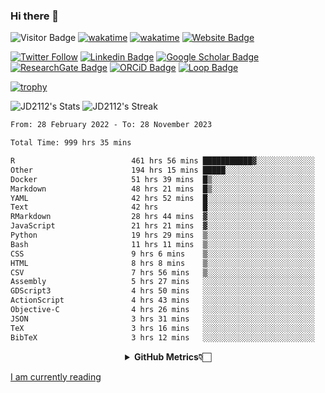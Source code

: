 ### Hi there 👋
![Visitor Badge](https://visitor-badge.laobi.icu/badge?page_id=JD2112.JD2112)
[![wakatime](https://github.com/JD2112/JD2112/actions/workflows/waka-readme.yml/badge.svg)](https://github.com/JD2112/JD2112/actions/workflows/waka-readme.yml)
[![wakatime](https://wakatime.com/badge/user/fe95275f-909a-4147-a45d-624981173898.svg)](https://wakatime.com/@fe95275f-909a-4147-a45d-624981173898)
[![Website Badge](https://img.shields.io/badge/website-informational?style=flat-square)](http://jyotirmoydas.netlify.app)

[![Twitter Follow](https://img.shields.io/twitter/follow/jyotirmoy21?style=social)](https://twitter.com/jyotirmoy21)
[![Linkedin Badge](https://img.shields.io/badge/-jyotirmoy-blue?style=plastic&logo=Linkedin&logoColor=white&link=https://www.linkedin.com/in/dasjyotirmoy/)](https://www.linkedin.com/in/dasjyotirmoy/)
[![Google Scholar Badge](https://img.shields.io/badge/-jyotirmoy-blue?style=plastic&logo=GoogleScholar&logoColor=white&link=https://scholar.google.se/citations?user=IMBYOv8AAAAJ&hl=en)](https://scholar.google.se/citations?user=IMBYOv8AAAAJ&hl=en)
[![ResearchGate Badge](https://img.shields.io/badge/-jyotirmoy-cyan?style=plastic&logo=ResearchGate&logoColor=white&link=https://www.researchgate.net/profile/Jyotirmoy-Das-3)](https://www.researchgate.net/profile/Jyotirmoy-Das-3)
[![ORCiD Badge](https://img.shields.io/badge/-jyotirmoy-green?style=plastic&logo=orcid&logoColor=white&link=https://orcid.org/0000-0002-5649-4658)](https://orcid.org/0000-0002-5649-4658)
[![Loop Badge](https://img.shields.io/badge/-jyotirmoy-orange?style=plastic&logo=Loop&logoColor=white&link=https://loop.frontiersin.org/people/1519976/overview)](https://loop.frontiersin.org/people/1519976/overview)

[![trophy](https://github-profile-trophy.vercel.app/?username=JD2112)](https://github.com/ryo-ma/github-profile-trophy)

<!--
**JD2112/JD2112** is a ✨ _special_ ✨ repository because its `README.md` (this file) appears on your GitHub profile.

Here are some ideas to get you started:

- 🔭 I’m currently working on ...
- 🌱 I’m currently learning ...
- 👯 I’m looking to collaborate on ...
- 🤔 I’m looking for help with ...
- 💬 Ask me about ...
- 📫 How to reach me: ...
- 😄 Pronouns: ...
- ⚡ Fun fact: ...
![JD2112's Top Languages](https://github-readme-stats.vercel.app/api/top-langs/?username=JD2112&theme=vue-dark&show_icons=true&hide_border=true&layout=compact)
-->
![JD2112's Stats](https://github-readme-stats.vercel.app/api?username=JD2112&theme=vue-dark&show_icons=true&hide_border=true&count_private=true)
![JD2112's Streak](https://github-readme-streak-stats.herokuapp.com/?user=JD2112&theme=vue-dark&hide_border=true)





<!--START_SECTION:waka-->

```txt
From: 28 February 2022 - To: 28 November 2023

Total Time: 999 hrs 35 mins

R                          461 hrs 56 mins ███████████▓░░░░░░░░░░░░░   46.21 %
Other                      194 hrs 15 mins █████░░░░░░░░░░░░░░░░░░░░   19.43 %
Docker                     51 hrs 39 mins  █▒░░░░░░░░░░░░░░░░░░░░░░░   05.17 %
Markdown                   48 hrs 21 mins  █▒░░░░░░░░░░░░░░░░░░░░░░░   04.84 %
YAML                       42 hrs 52 mins  █░░░░░░░░░░░░░░░░░░░░░░░░   04.29 %
Text                       42 hrs          █░░░░░░░░░░░░░░░░░░░░░░░░   04.20 %
RMarkdown                  28 hrs 44 mins  ▓░░░░░░░░░░░░░░░░░░░░░░░░   02.88 %
JavaScript                 21 hrs 21 mins  ▓░░░░░░░░░░░░░░░░░░░░░░░░   02.14 %
Python                     19 hrs 29 mins  ▒░░░░░░░░░░░░░░░░░░░░░░░░   01.95 %
Bash                       11 hrs 11 mins  ▒░░░░░░░░░░░░░░░░░░░░░░░░   01.12 %
CSS                        9 hrs 6 mins    ▒░░░░░░░░░░░░░░░░░░░░░░░░   00.91 %
HTML                       8 hrs 8 mins    ▒░░░░░░░░░░░░░░░░░░░░░░░░   00.81 %
CSV                        7 hrs 56 mins   ▒░░░░░░░░░░░░░░░░░░░░░░░░   00.80 %
Assembly                   5 hrs 27 mins   ░░░░░░░░░░░░░░░░░░░░░░░░░   00.55 %
GDScript3                  4 hrs 50 mins   ░░░░░░░░░░░░░░░░░░░░░░░░░   00.48 %
ActionScript               4 hrs 43 mins   ░░░░░░░░░░░░░░░░░░░░░░░░░   00.47 %
Objective-C                4 hrs 26 mins   ░░░░░░░░░░░░░░░░░░░░░░░░░   00.44 %
JSON                       3 hrs 31 mins   ░░░░░░░░░░░░░░░░░░░░░░░░░   00.35 %
TeX                        3 hrs 16 mins   ░░░░░░░░░░░░░░░░░░░░░░░░░   00.33 %
BibTeX                     3 hrs 12 mins   ░░░░░░░░░░░░░░░░░░░░░░░░░   00.32 %
```

<!--END_SECTION:waka-->

<div align="center">
    <details>
        <summary><b>GitHub Metrics👇🏻</b></summary>
    <br>
        
[Get Details](https://metrics.lecoq.io/insights/JD2112)
    </details>
</div>

<a target="_blank" href="https://www.goodreads.com/user/show/21242415-jyotirmoy-das">I am currently reading</a>


